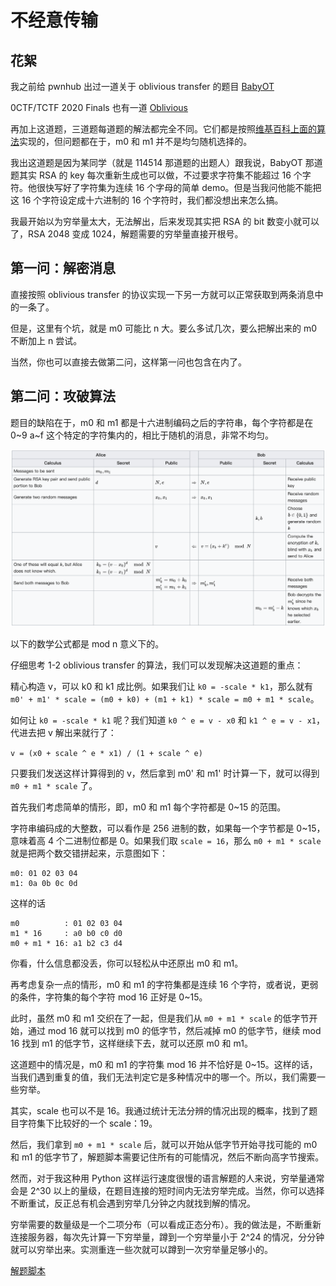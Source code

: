 # 不经意传输

## 花絮

我之前给 pwnhub 出过一道关于 oblivious transfer 的题目 [BabyOT](https://mp.weixin.qq.com/s/eAJWraah9OOgJfZOhm4Sqg)

0CTF/TCTF 2020 Finals 也有一道 [Oblivious](https://cr0wn.uk/2020/0ctf-oblivious/)

再加上这道题，三道题每道题的解法都完全不同。它们都是按照[维基百科上面的算法](https://en.wikipedia.org/wiki/Oblivious_transfer)实现的，但问题都在于，m0 和 m1 并不是均匀随机选择的。

我出这道题是因为某同学（就是 114514 那道题的出题人）跟我说，BabyOT 那道题其实 RSA 的 key 每次重新生成也可以做，不过要求字符集不能超过 16 个字符。他很快写好了字符集为连续 16 个字母的简单 demo。但是当我问他能不能把这 16 个字符设定成十六进制的 16 个字符时，我们都没想出来怎么搞。

我最开始以为穷举量太大，无法解出，后来发现其实把 RSA 的 bit 数变小就可以了，RSA 2048 变成 1024，解题需要的穷举量直接开根号。

## 第一问：解密消息

直接按照 oblivious transfer 的协议实现一下另一方就可以正常获取到两条消息中的一条了。

但是，这里有个坑，就是 m0 可能比 n 大。要么多试几次，要么把解出来的 m0 不断加上 n 尝试。

当然，你也可以直接去做第二问，这样第一问也包含在内了。

## 第二问：攻破算法

题目的缺陷在于，m0 和 m1 都是十六进制编码之后的字符串，每个字符都是在 0~9 a~f 这个特定的字符集内的，相比于随机的消息，非常不均匀。

![1-2 oblivious transfer](OT.png)

以下的数学公式都是 mod n 意义下的。

仔细思考 1-2 oblivious transfer 的算法，我们可以发现解决这道题的重点：

精心构造 v，可以 k0 和 k1 成比例。如果我们让 `k0 = -scale * k1`，那么就有 `m0' + m1' * scale = (m0 + k0) + (m1 + k1) * scale = m0 + m1 * scale`。

如何让 `k0 = -scale * k1` 呢？我们知道 `k0 ^ e = v - x0` 和 `k1 ^ e = v - x1`，代进去把 v 解出来就行了：

`v = (x0 + scale ^ e * x1) / (1 + scale ^ e)`

只要我们发送这样计算得到的 v，然后拿到 m0' 和 m1' 时计算一下，就可以得到 `m0 + m1 * scale` 了。

首先我们考虑简单的情形，即，m0 和 m1 每个字符都是 0~15 的范围。

字符串编码成的大整数，可以看作是 256 进制的数，如果每一个字节都是 0~15，意味着高 4 个二进制位都是 0。如果我们取 `scale = 16`，那么 `m0 + m1 * scale` 就是把两个数交错拼起来，示意图如下：

```
m0: 01 02 03 04
m1: 0a 0b 0c 0d
```

这样的话

```
m0          : 01 02 03 04
m1 * 16     : a0 b0 c0 d0
m0 + m1 * 16: a1 b2 c3 d4
```

你看，什么信息都没丢，你可以轻松从中还原出 m0 和 m1。

再考虑复杂一点的情形，m0 和 m1 的字符集都是连续 16 个字符，或者说，更弱的条件，字符集的每个字符 mod 16 正好是 0~15。

此时，虽然 m0 和 m1 交织在了一起，但是我们从 `m0 + m1 * scale` 的低字节开始，通过 mod 16 就可以找到 m0 的低字节，然后减掉 m0 的低字节，继续 mod 16 找到 m1 的低字节，这样继续下去，就可以还原 m0 和 m1。

这道题中的情况是，m0 和 m1 的字符集 mod 16 并不恰好是 0~15。这样的话，当我们遇到重复的值，我们无法判定它是多种情况中的哪一个。所以，我们需要一些穷举。

其实，scale 也可以不是 16。我通过统计无法分辨的情况出现的概率，找到了题目字符集下比较好的一个 scale：19。

然后，我们拿到 `m0 + m1 * scale` 后，就可以开始从低字节开始寻找可能的 m0 和 m1 的低字节了，解题脚本需要记住所有的可能情况，然后不断向高字节搜索。

然而，对于我这种用 Python 这样运行速度很慢的语言解题的人来说，穷举量通常会是 2^30 以上的量级，在题目连接的短时间内无法穷举完成。当然，你可以选择不断重试，反正总有机会遇到穷举几分钟之内就找到解的情况。

穷举需要的数量级是一个二项分布（可以看成正态分布）。我的做法是，不断重新连接服务器，每次先计算一下穷举量，蹲到一个穷举量小于 2^24 的情况，分分钟就可以穷举出来。实测重连一些次就可以蹲到一次穷举量足够小的。

[解题脚本](src/solve_ot.py)
